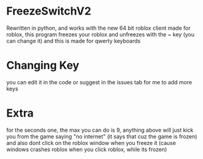 # FreezeSwitchV2
Rewritten in python, and works with the new 64 bit roblox client
made for roblox, this program freezes your roblox and unfreezes with the ~ key (you can change it)
and this is made for qwerty keyboards
# Changing Key
you can edit it in the code or suggest in the issues tab for me to add more keys

# Extra
for the seconds one, the max you can do is 9, anything above will just kick you from the game saying "no internet" (it says that cuz the game is frozen)
and also dont click on the roblox window when you freeze it (cause windows crashes roblox when you click roblox, while its frozen)
